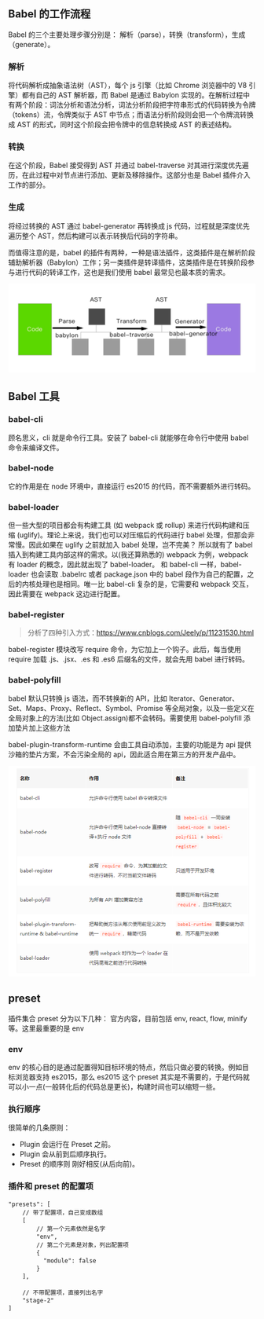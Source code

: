 ## Babel 的工作流程

Babel 的三个主要处理步骤分别是： 解析（parse），转换（transform），生成（generate）。

### 解析

将代码解析成抽象语法树（AST），每个 js 引擎（比如 Chrome 浏览器中的 V8 引擎）都有自己的 AST 解析器，而 Babel 是通过 Babylon 实现的。在解析过程中有两个阶段：词法分析和语法分析，词法分析阶段把字符串形式的代码转换为令牌（tokens）流，令牌类似于 AST 中节点；而语法分析阶段则会把一个令牌流转换成 AST 的形式，同时这个阶段会把令牌中的信息转换成 AST 的表述结构。

### 转换

在这个阶段，Babel 接受得到 AST 并通过 babel-traverse 对其进行深度优先遍历，在此过程中对节点进行添加、更新及移除操作。这部分也是 Babel 插件介入工作的部分。

### 生成

将经过转换的 AST 通过 babel-generator 再转换成 js 代码，过程就是深度优先遍历整个 AST，然后构建可以表示转换后代码的字符串。

而值得注意的是，babel 的插件有两种，一种是语法插件，这类插件是在解析阶段辅助解析器（Babylon）工作；另一类插件是转译插件，这类插件是在转换阶段参与进行代码的转译工作，这也是我们使用 babel 最常见也最本质的需求。

<img src='./img/babel流程.png'>

## Babel 工具

### babel-cli

顾名思义，cli 就是命令行工具。安装了 babel-cli 就能够在命令行中使用 babel 命令来编译文件。

### babel-node

它的作用是在 node 环境中，直接运行 es2015 的代码，而不需要额外进行转码。

### babel-loader

但一些大型的项目都会有构建工具 (如 webpack 或 rollup) 来进行代码构建和压缩 (uglify)。理论上来说，我们也可以对压缩后的代码进行 babel 处理，但那会非常慢。因此如果在 uglify 之前就加入 babel 处理，岂不完美？
所以就有了 babel 插入到构建工具内部这样的需求。以(我还算熟悉的) webpack 为例，webpack 有 loader 的概念，因此就出现了 babel-loader。
和 babel-cli 一样，babel-loader 也会读取 .babelrc 或者 package.json 中的 babel 段作为自己的配置，之后的内核处理也是相同。唯一比 babel-cli 复杂的是，它需要和 webpack 交互，因此需要在 webpack 这边进行配置。

### babel-register
>分析了四种引入方式：https://www.cnblogs.com/Jeely/p/11231530.html

babel-register 模块改写 require 命令，为它加上一个钩子。此后，每当使用 require 加载 .js、.jsx、.es 和 .es6 后缀名的文件，就会先用 babel 进行转码。

### babel-polyfill

babel 默认只转换 js 语法，而不转换新的 API，比如 Iterator、Generator、Set、Maps、Proxy、Reflect、Symbol、Promise 等全局对象，以及一些定义在全局对象上的方法(比如 Object.assign)都不会转码。需要使用 babel-polyfill 添加垫片加上这些方法

babel-plugin-transform-runtime 会由工具自动添加，主要的功能是为 api 提供沙箱的垫片方案，不会污染全局的 api，因此适合用在第三方的开发产品中。

<img src='./img/babel工具.png'>

## preset

插件集合
preset 分为以下几种：
官方内容，目前包括 env, react, flow, minify 等。这里最重要的是 env

### env

env 的核心目的是通过配置得知目标环境的特点，然后只做必要的转换。例如目标浏览器支持 es2015，那么 es2015 这个 preset 其实是不需要的，于是代码就可以小一点(一般转化后的代码总是更长)，构建时间也可以缩短一些。


### 执行顺序

很简单的几条原则：
- Plugin 会运行在 Preset 之前。
- Plugin 会从前到后顺序执行。
- Preset 的顺序则 刚好相反(从后向前)。

### 插件和 preset 的配置项

```
"presets": [
    // 带了配置项，自己变成数组
    [
        // 第一个元素依然是名字
        "env",
        // 第二个元素是对象，列出配置项
        {
          "module": false
        }
    ],

    // 不带配置项，直接列出名字
    "stage-2"
]

```

